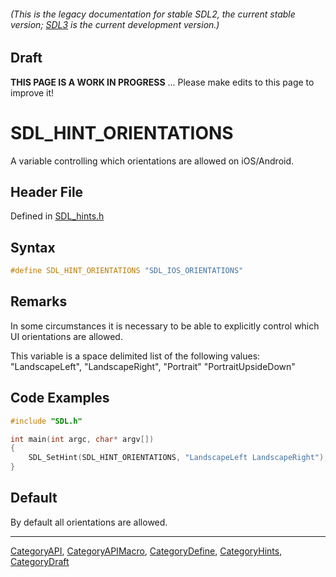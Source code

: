###### (This is the legacy documentation for stable SDL2, the current stable version; [SDL3](https://wiki.libsdl.org/SDL3/) is the current development version.)

## Draft

**THIS PAGE IS A WORK IN PROGRESS** ... Please make edits to this page to improve it!
# SDL_HINT_ORIENTATIONS

A variable controlling which orientations are allowed on iOS/Android.

## Header File

Defined in [SDL_hints.h](https://github.com/libsdl-org/SDL/blob/SDL2/include/SDL_hints.h)

## Syntax

```c
#define SDL_HINT_ORIENTATIONS "SDL_IOS_ORIENTATIONS"
```

## Remarks

In some circumstances it is necessary to be able to explicitly control
which UI orientations are allowed.

This variable is a space delimited list of the following values:
"LandscapeLeft", "LandscapeRight", "Portrait" "PortraitUpsideDown"

## Code Examples

```c++
#include "SDL.h"

int main(int argc, char* argv[])
{
    SDL_SetHint(SDL_HINT_ORIENTATIONS, "LandscapeLeft LandscapeRight");
}
```

## Default

By default all orientations are allowed.

----
[CategoryAPI](CategoryAPI), [CategoryAPIMacro](CategoryAPIMacro), [CategoryDefine](CategoryDefine), [CategoryHints](CategoryHints), [CategoryDraft](CategoryDraft)


